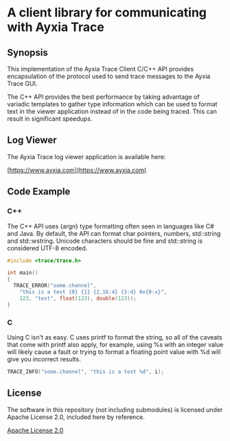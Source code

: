 # A client library for communicating with Ayxia Trace

## Synopsis

This implementation of the Ayxia Trace Client C/C++ API provides encapsulation of the protocol used to send trace messages to the Ayxia Trace GUI.

The C++ API provides the best performance by taking advantage of variadic templates to gather type information which can be used to format text in the viewer application instead of in the code being traced.  This can result in significant speedups.

## Log Viewer

The Ayxia Trace log viewer application is available here:

[https://www.ayxia.com](https://www.ayxia.com)

## Code Example

### C++

The C++ API uses {arg*n*} type formatting often seen in languages like C# and Java.  By default, the API can format char pointers, numbers, std::string and std::wstring.  Unicode characters should be fine and std::string is considered UTF-8 encoded. 

```C++
#include <trace/trace.h>

int main() 
{
  TRACE_ERROR("some.channel",
    "this is a test {0} {1} {2,16:4} {3:4} 0x{0:x}",
    123, "test", float(123), double(123));
}
```

### C

Using C isn't as easy. C uses printf to format the string, so all of the caveats that come with printf also apply, for example, using %s with an integer value will likely cause a fault or trying to format a floating point value with %d will give you incorrect results.

```C
TRACE_INFO("some.channel", "this is a test %d", i);

```

## License

The software in this repository (not including submodules) is licensed under Apache License 2.0, included here by reference.

[Apache License 2.0](https://www.apache.org/licenses/LICENSE-2.0)



